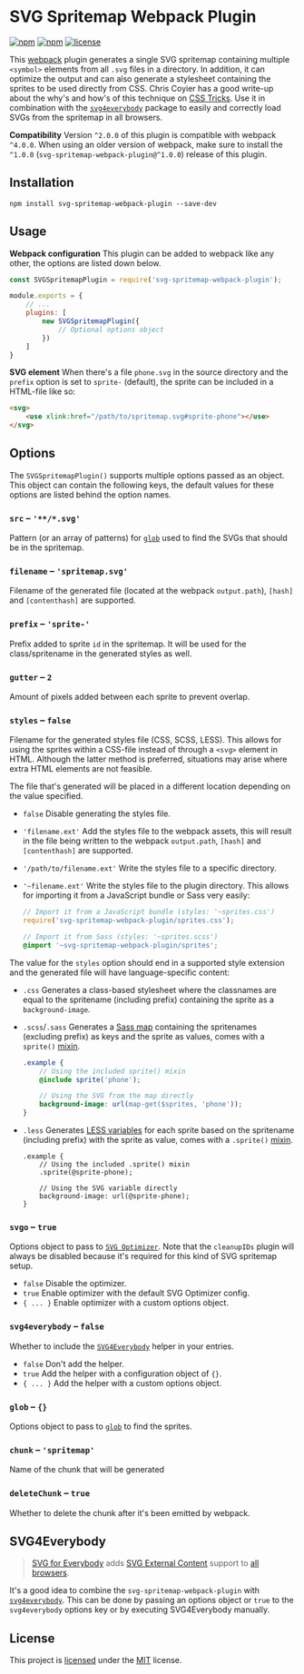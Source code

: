 # SVG Spritemap Webpack Plugin
[![npm](https://img.shields.io/npm/v/svg-spritemap-webpack-plugin.svg?style=flat-square)](https://www.npmjs.com/package/svg-spritemap-webpack-plugin)
[![npm](https://img.shields.io/npm/dm/svg-spritemap-webpack-plugin.svg?style=flat-square)](https://www.npmjs.com/package/svg-spritemap-webpack-plugin)
[![license](https://img.shields.io/github/license/cascornelissen/svg-spritemap-webpack-plugin.svg?style=flat-square)](LICENSE.md)

This [webpack](https://webpack.github.io/) plugin generates a single SVG spritemap containing multiple `<symbol>` elements from all `.svg` files in a directory. In addition, it can optimize the output and can also generate a stylesheet containing the sprites to be used directly from CSS. Chris Coyier has a good write-up about the why's and how's of this technique on [CSS Tricks](https://css-tricks.com/svg-symbol-good-choice-icons/). Use it in combination with the [`svg4everybody`](https://github.com/jonathantneal/svg4everybody) package to easily and correctly load SVGs from the spritemap in all browsers.

**Compatibility**
Version `^2.0.0` of this plugin is compatible with webpack `^4.0.0`. When using an older version of webpack, make sure to install the `^1.0.0` (`svg-spritemap-webpack-plugin@^1.0.0`) release of this plugin.


## Installation
```shell
npm install svg-spritemap-webpack-plugin --save-dev
```


## Usage
**Webpack configuration**
This plugin can be added to webpack like any other, the options are listed down below.
```js
const SVGSpritemapPlugin = require('svg-spritemap-webpack-plugin');

module.exports = {
    // ...
    plugins: [
        new SVGSpritemapPlugin({
            // Optional options object
        })
    ]
}
```

**SVG element**
When there's a file `phone.svg` in the source directory and the `prefix` option is set to `sprite-` (default), the sprite can be included in a HTML-file like so:
```html
<svg>
    <use xlink:href="/path/to/spritemap.svg#sprite-phone"></use>
</svg>
```


## Options
The `SVGSpritemapPlugin()` supports multiple options passed as an object. This object can contain the following keys, the default values for these options are listed behind the option names.

### `src` – `'**/*.svg'`
Pattern (or an array of patterns) for [`glob`](http://npmjs.com/package/glob) used to find the SVGs that should be in the spritemap.

### `filename` – `'spritemap.svg'`
Filename of the generated file (located at the webpack `output.path`), `[hash]` and `[contenthash]` are supported.

### `prefix` – `'sprite-'`
Prefix added to sprite `id` in the spritemap. It will be used for the class/spritename in the generated styles as well.

### `gutter` – `2`
Amount of pixels added between each sprite to prevent overlap.

### `styles` – `false`
Filename for the generated styles file (CSS, SCSS, LESS). This allows for using the sprites within a CSS-file instead of through a `<svg>` element in HTML. Although the latter method is preferred, situations may arise where extra HTML elements are not feasible.

The file that's generated will be placed in a different location depending on the value specified.

- `false`
  Disable generating the styles file.
- `'filename.ext'`
  Add the styles file to the webpack assets, this will result in the file being written to the webpack `output.path`, `[hash]` and `[contenthash]` are supported.
- `'/path/to/filename.ext'`
  Write the styles file to a specific directory.
- `'~filename.ext'`
  Write the styles file to the plugin directory. This allows for importing it from a JavaScript bundle or Sass very easily:

  ```js
  // Import it from a JavaScript bundle (styles: '~sprites.css')
  require('svg-spritemap-webpack-plugin/sprites.css');
  ```
  ```scss
  // Import it from Sass (styles: '~sprites.scss')
  @import '~svg-spritemap-webpack-plugin/sprites';
  ```

The value for the `styles` option should end in a supported style extension and the generated file will have language-specific content:

- `.css`
  Generates a class-based stylesheet where the classnames are equal to the spritename (including prefix) containing the sprite as a `background-image`.
- `.scss`/`.sass`
  Generates a [Sass map](http://sass-lang.com/documentation/file.SASS_REFERENCE.html#maps) containing the spritenames (excluding prefix) as keys and the sprite as values, comes with a `sprite()` [mixin](http://sass-lang.com/documentation/file.SASS_REFERENCE.html#mixins).

  ```scss
  .example {
      // Using the included sprite() mixin
      @include sprite('phone');

      // Using the SVG from the map directly
      background-image: url(map-get($sprites, 'phone'));
  }
  ```
- `.less`
  Generates [LESS variables](http://lesscss.org/features/#variables-feature-overview) for each sprite based on the spritename (including prefix) with the sprite as value, comes with a `.sprite()` [mixin](http://lesscss.org/features/#mixins-feature).

  ```less
  .example {
      // Using the included .sprite() mixin
      .sprite(@sprite-phone);

      // Using the SVG variable directly
      background-image: url(@sprite-phone);
  }
  ```

### `svgo` – `true`
Options object to pass to [`SVG Optimizer`](http://npmjs.com/package/svgo). Note that the `cleanupIDs` plugin will always be disabled because it's required for this kind of SVG spritemap setup.

- `false`
  Disable the optimizer.
- `true`
  Enable optimizer with the default SVG Optimizer config.
- `{ ... }`
  Enable optimizer with a custom options object.

### `svg4everybody` – `false`
Whether to include the [`SVG4Everybody`](https://www.npmjs.com/package/svg4everybody#usage) helper in your entries.

- `false`
  Don't add the helper.
- `true`
  Add the helper with a configuration object of `{}`.
- `{ ... }`
  Add the helper with a custom options object.

### `glob` – `{}`
Options object to pass to [`glob`](http://npmjs.com/package/glob) to find the sprites.

### `chunk` – `'spritemap'`
Name of the chunk that will be generated

### `deleteChunk` – `true`
Whether to delete the chunk after it's been emitted by webpack.


## SVG4Everybody
> [SVG for Everybody](https://github.com/jonathantneal/svg4everybody) adds [SVG External Content](http://css-tricks.com/svg-sprites-use-better-icon-fonts/##Browser+Support) support to [all browsers](http://caniuse.com/svg).

It's a good idea to combine the `svg-spritemap-webpack-plugin` with [`svg4everybody`](https://github.com/jonathantneal/svg4everybody). This can be done by passing an options object or `true` to the `svg4everybody` options key or by executing SVG4Everybody manually.


## License
This project is [licensed](LICENSE.md) under the [MIT](https://opensource.org/licenses/MIT) license.
